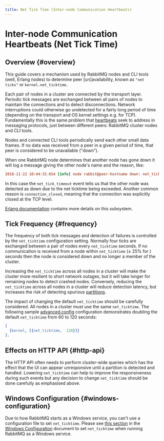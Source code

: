 ```yaml
---
title: Net Tick Time (Inter-node Communication Heartbeats)
---
```

<!--
Copyright (c) 2005-2025 Broadcom. All Rights Reserved. The term "Broadcom" refers to Broadcom Inc. and/or its subsidiaries.

All rights reserved. This program and the accompanying materials
are made available under the terms of the under the Apache License,
Version 2.0 (the "License”); you may not use this file except in compliance
with the License. You may obtain a copy of the License at

https://www.apache.org/licenses/LICENSE-2.0

Unless required by applicable law or agreed to in writing, software
distributed under the License is distributed on an "AS IS" BASIS,
WITHOUT WARRANTIES OR CONDITIONS OF ANY KIND, either express or implied.
See the License for the specific language governing permissions and
limitations under the License.
-->

# Inter-node Communication Heartbeats (Net Tick Time)

## Overview {#overview}

This guide covers a mechanism used by RabbitMQ nodes and CLI tools (well, Erlang nodes)
to determine peer [un]availability, known as `"net ticks"` or
`kernel.net_ticktime`.

Each pair of nodes in a cluster are connected by the transport layer.
Periodic tick messages are exchanged between all pairs of nodes to
maintain the connections and to detect disconnections.
Network interruptions could otherwise go undetected for a fairly long
period of time (depending on the transport and OS kernel settings e.g. for TCP).
Fundamentally this is the same problem that [heartbeats](./heartbeats)
seek to address in messaging protocols, just between different peers:
RabbitMQ cluster nodes and CLI tools.

Nodes and connected CLI tools periodically send each other small data frames.
If no data was received from a peer in a given period of time,
that peer is considered to be unavailable ("down").

When one RabbitMQ node determines that another node has gone
down it will log a message giving the other node's name and
the reason, like:

```ini
2018-11-22 10:44:33.654 [info] node rabbit@peer-hostname down: net_tick_timeout
```

In this case the `net_tick_timeout` event tells us that
the other node was detected as down due to the net ticktime
being exceeded. Another common reason is
`connection_closed`, meaning that the connection
was explicitly closed at the TCP level.

[Erlang documentation](https://www.erlang.org/doc/apps/kernel/net_kernel.html) contains more
details on this subsystem.

## Tick Frequency {#frequency}

The frequency of both tick messages and detection of failures is controlled
by the `net_ticktime` configuration setting. Normally four ticks
are exchanged between a pair of nodes every `net_ticktime` seconds.
If no communication is received from a node within `net_ticktime`
(&#177; 25% for ) seconds then the node is considered down and no longer a member
of the cluster.

Increasing the `net_ticktime` across all nodes in a cluster will
make the cluster more resilient to short network outages, but it will take
longer for remaining nodes to detect crashed nodes. Conversely, reducing the
`net_ticktime` across all nodes in a cluster will reduce detection
latency, but increases the risk of detecting spurious
[partitions](./partitions).

The impact of changing the default `net_ticktime` should be
carefully considered. All nodes in a cluster must use the same
`net_ticktime`. The following sample [advanced.config](./configure#advanced-config-file)
configuration demonstrates doubling the default `net_ticktime` from
60 to 120 seconds:

```erlang
[
  {kernel, [{net_ticktime,  120}]}
].
```

## Effects on HTTP API {#http-api}

The HTTP API often needs to perform cluster-wide queries
which has the effect that the UI can appear unresponsive until a
partition is detected and handled. Lowering `net_ticktime`
can help to improve the responsiveness during such events but any
decision to change `net_ticktime` should be done carefully
as emphasised above.

## Windows Configuration {#windows-configuration}

Due to how RabbitMQ starts as a Windows service, you can't use a configuration
file to set `net_ticktime`. Please see [this section](./windows-configuration#net-ticktime) in the [Windows Configuration](./windows-configuration)
document to set `net_ticktime` when running RabbitMQ as a Windows service.
